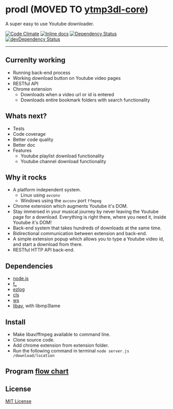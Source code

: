 prodl (MOVED TO [ytmp3dl-core](https://github.com/opensoars/ytmp3dl-core))
=====

A super easy to use Youtube downloader.

[![Code Climate](https://codeclimate.com/github/opensoars/prodl/badges/gpa.svg)](https://codeclimate.com/github/opensoars/prodl)
[![Inline docs](http://inch-ci.org/github/opensoars/prodl.svg?branch=master)](http://inch-ci.org/github/opensoars/prodl)
[![Dependency Status](https://david-dm.org/opensoars/prodl.svg)](https://david-dm.org/opensoars/prodl)
[![devDependency Status](https://david-dm.org/opensoars/prodl/dev-status.svg)](https://david-dm.org/opensoars/prodl#info=devDependencies)

---


## Currenlty working
* Running back-end process
* Working download button on Youtube video pages
* RESTful API
* Chrome extension
    - Downloads when a video url or id is entered
    - Downloads entire bookmark folders with search functionality


## Whats next?
* Tests
* Code coverage
* Better code quality
* Better doc
* Features
    - Youtube playlist download functionality
    - Youtube channel download functionality


## Why it rocks
* A platform independent system.
  - Linux using `avconv`
  - Windows using the `avconv` port `ffmpeg`
* Chrome extension which augments Youtube it's DOM.
* Stay immersed in your musical journey by never leaving the Youtube page for a download. Everything is right there, where you need it, inside Youtube it's DOM!
* Back-end system that takes hundreds of downloads at the same time.
* Bidirectional communication between extension and back-end.
* A simple extension popup which allows you to type a Youtube video id, and start a download from there.
* RESTful HTTP API back-end.


## Dependencies
* [node.js](http://www.nodejs.org)
* [f_](//github.com/opensoars/f_)
* [ezlog](//github.com/opensoars/ezlog)
* [cls](//github.com/opensoars/cls)
* [ws](//github.com/einaros/ws)
* [libav](//www.google.nl/search?q=libav), with libmp3lame


## Install
* Make libav/ffmpeg available to command line.
* Clone source code. 
* Add chrome extension from extension folder. 
* Run the following command in terminal `node server.js /download/location`


## Program [flow chart](https://raw.githubusercontent.com/opensoars/prodl/master/doc/flowCharts/flowChart.png)


## License
[MIT License](https://github.com/opensoars/prodl/blob/master/LICENSE)
